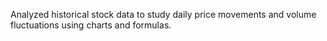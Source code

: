Analyzed historical stock data to study daily price movements and volume fluctuations using charts and formulas.

